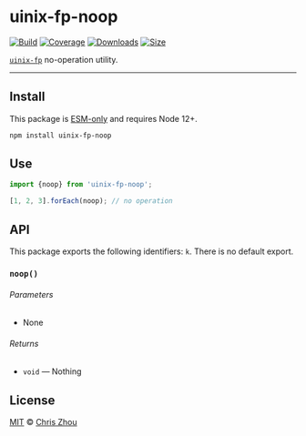 # uinix-fp-noop

[![Build][build-badge]][build]
[![Coverage][coverage-badge]][coverage]
[![Downloads][downloads-badge]][downloads]
[![Size][bundle-size-badge]][bundle-size]

[`uinix-fp`][uinix-fp] no-operation utility.

---

## Install

This package is [ESM-only][] and requires Node 12+.

```sh
npm install uinix-fp-noop
```

## Use

```js
import {noop} from 'uinix-fp-noop';

[1, 2, 3].forEach(noop); // no operation
```

## API

This package exports the following identifiers: `k`.  There is no default export.

### `noop()`

###### Parameters
- None

###### Returns
- `void` — Nothing

## License

[MIT][license] © [Chris Zhou][author]

<!-- project -->
[author]: https://github.com/chrisrzhou
[license]: https://github.com/uinix-js/uinix-fp/blob/main/license
[build]: https://github.com/uinix-js/uinix-fp/actions
[build-badge]: https://github.com/uinix-js/uinix-fp/workflows/main/badge.svg
[coverage]: https://codecov.io/github/uinix-js/uinix-fp
[coverage-badge]: https://img.shields.io/codecov/c/github/uinix-js/uinix-fp.svg
[downloads]: https://www.npmjs.com/package/uinix-fp-noop
[downloads-badge]: https://img.shields.io/npm/dm/uinix-fp-noop.svg
[bundle-size]: https://bundlephobia.com/result?p=uinix-fp-noop
[bundle-size-badge]: https://img.shields.io/bundlephobia/minzip/uinix-fp-noop.svg

<!-- defs -->
[ESM-only]: https://gist.github.com/sindresorhus/a39789f98801d908bbc7ff3ecc99d99c
[uinix-fp]: https://github.com/uinix-js/uinix-fp
